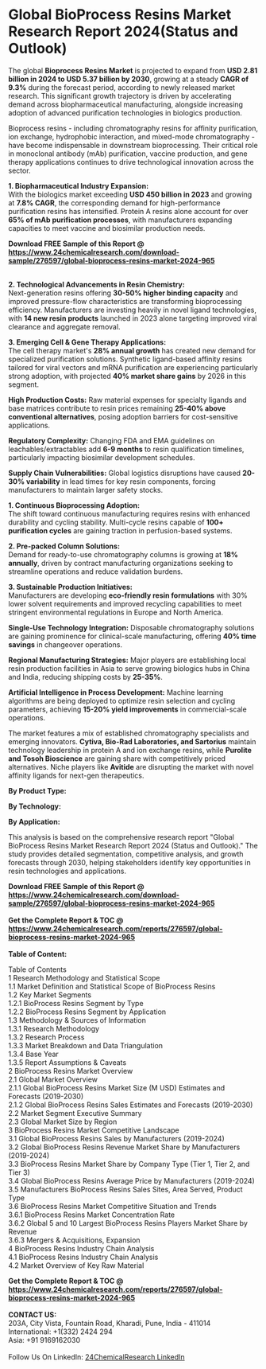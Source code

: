 <h1>Global BioProcess Resins Market Research Report 2024(Status and Outlook)</h1><p>The global <strong>Bioprocess Resins Market</strong> is projected to expand from <strong>USD 2.81 billion in 2024 to USD 5.37 billion by 2030</strong>, growing at a steady <strong>CAGR of 9.3%</strong> during the forecast period, according to newly released market research. This significant growth trajectory is driven by accelerating demand across biopharmaceutical manufacturing, alongside increasing adoption of advanced purification technologies in biologics production.</p><p>Bioprocess resins - including chromatography resins for affinity purification, ion exchange, hydrophobic interaction, and mixed-mode chromatography - have become indispensable in downstream bioprocessing. Their critical role in monoclonal antibody (mAb) purification, vaccine production, and gene therapy applications continues to drive technological innovation across the sector.</p><p><strong>1. Biopharmaceutical Industry Expansion:</strong><br>
With the biologics market exceeding <strong>USD 450 billion in 2023</strong> and growing at <strong>7.8% CAGR</strong>, the corresponding demand for high-performance purification resins has intensified. Protein A resins alone account for over <strong>65% of mAb purification processes</strong>, with manufacturers expanding capacities to meet vaccine and biosimilar production needs.</p><div><b>Download FREE Sample of this Report @ 
            <a href="https://www.24chemicalresearch.com/download-sample/276597/global-bioprocess-resins-market-2024-965">
            https://www.24chemicalresearch.com/download-sample/276597/global-bioprocess-resins-market-2024-965</a></b></div><br><p><strong>2. Technological Advancements in Resin Chemistry:</strong><br>
Next-generation resins offering <strong>30-50% higher binding capacity</strong> and improved pressure-flow characteristics are transforming bioprocessing efficiency. Manufacturers are investing heavily in novel ligand technologies, with <strong>14 new resin products</strong> launched in 2023 alone targeting improved viral clearance and aggregate removal.</p><p><strong>3. Emerging Cell &amp; Gene Therapy Applications:</strong><br>
The cell therapy market's <strong>28% annual growth</strong> has created new demand for specialized purification solutions. Synthetic ligand-based affinity resins tailored for viral vectors and mRNA purification are experiencing particularly strong adoption, with projected <strong>40% market share gains</strong> by 2026 in this segment.</p><p><strong>High Production Costs:</strong> Raw material expenses for specialty ligands and base matrices contribute to resin prices remaining <strong>25-40% above conventional alternatives</strong>, posing adoption barriers for cost-sensitive applications.</p><p><strong>Regulatory Complexity:</strong> Changing FDA and EMA guidelines on leachables/extractables add <strong>6-9 months</strong> to resin qualification timelines, particularly impacting biosimilar development schedules.</p><p><strong>Supply Chain Vulnerabilities:</strong> Global logistics disruptions have caused <strong>20-30% variability</strong> in lead times for key resin components, forcing manufacturers to maintain larger safety stocks.</p><p><strong>1. Continuous Bioprocessing Adoption:</strong><br>
The shift toward continuous manufacturing requires resins with enhanced durability and cycling stability. Multi-cycle resins capable of <strong>100+ purification cycles</strong> are gaining traction in perfusion-based systems.</p><p><strong>2. Pre-packed Column Solutions:</strong><br>
Demand for ready-to-use chromatography columns is growing at <strong>18% annually</strong>, driven by contract manufacturing organizations seeking to streamline operations and reduce validation burdens.</p><p><strong>3. Sustainable Production Initiatives:</strong><br>
Manufacturers are developing <strong>eco-friendly resin formulations</strong> with 30% lower solvent requirements and improved recycling capabilities to meet stringent environmental regulations in Europe and North America.</p><p><strong>Single-Use Technology Integration:</strong> Disposable chromatography solutions are gaining prominence for clinical-scale manufacturing, offering <strong>40% time savings</strong> in changeover operations.</p><p><strong>Regional Manufacturing Strategies:</strong> Major players are establishing local resin production facilities in Asia to serve growing biologics hubs in China and India, reducing shipping costs by <strong>25-35%</strong>.</p><p><strong>Artificial Intelligence in Process Development:</strong> Machine learning algorithms are being deployed to optimize resin selection and cycling parameters, achieving <strong>15-20% yield improvements</strong> in commercial-scale operations.</p><p>The market features a mix of established chromatography specialists and emerging innovators. <strong>Cytiva, Bio-Rad Laboratories, and Sartorius</strong> maintain technology leadership in protein A and ion exchange resins, while <strong>Purolite and Tosoh Bioscience</strong> are gaining share with competitively priced alternatives. Niche players like <strong>Avitide</strong> are disrupting the market with novel affinity ligands for next-gen therapeutics.</p><p><strong>By Product Type:</strong></p><p><strong>By Technology:</strong></p><p><strong>By Application:</strong></p><p>This analysis is based on the comprehensive research report "Global BioProcess Resins Market Research Report 2024 (Status and Outlook)." The study provides detailed segmentation, competitive analysis, and growth forecasts through 2030, helping stakeholders identify key opportunities in resin technologies and applications.</p><div><b>Download FREE Sample of this Report @ 
            <a href="https://www.24chemicalresearch.com/download-sample/276597/global-bioprocess-resins-market-2024-965">
            https://www.24chemicalresearch.com/download-sample/276597/global-bioprocess-resins-market-2024-965</a></b></div><br><div><b>Get the Complete Report & TOC @ 
            <a href="https://www.24chemicalresearch.com/reports/276597/global-bioprocess-resins-market-2024-965">
            https://www.24chemicalresearch.com/reports/276597/global-bioprocess-resins-market-2024-965</a></b></div><br>
            <b>Table of Content:</b><p>Table of Contents<br />
1 Research Methodology and Statistical Scope<br />
1.1 Market Definition and Statistical Scope of BioProcess Resins<br />
1.2 Key Market Segments<br />
1.2.1 BioProcess Resins Segment by Type<br />
1.2.2 BioProcess Resins Segment by Application<br />
1.3 Methodology & Sources of Information<br />
1.3.1 Research Methodology<br />
1.3.2 Research Process<br />
1.3.3 Market Breakdown and Data Triangulation<br />
1.3.4 Base Year<br />
1.3.5 Report Assumptions & Caveats<br />
2 BioProcess Resins Market Overview<br />
2.1 Global Market Overview<br />
2.1.1 Global BioProcess Resins Market Size (M USD) Estimates and Forecasts (2019-2030)<br />
2.1.2 Global BioProcess Resins Sales Estimates and Forecasts (2019-2030)<br />
2.2 Market Segment Executive Summary<br />
2.3 Global Market Size by Region<br />
3 BioProcess Resins Market Competitive Landscape<br />
3.1 Global BioProcess Resins Sales by Manufacturers (2019-2024)<br />
3.2 Global BioProcess Resins Revenue Market Share by Manufacturers (2019-2024)<br />
3.3 BioProcess Resins Market Share by Company Type (Tier 1, Tier 2, and Tier 3)<br />
3.4 Global BioProcess Resins Average Price by Manufacturers (2019-2024)<br />
3.5 Manufacturers BioProcess Resins Sales Sites, Area Served, Product Type<br />
3.6 BioProcess Resins Market Competitive Situation and Trends<br />
3.6.1 BioProcess Resins Market Concentration Rate<br />
3.6.2 Global 5 and 10 Largest BioProcess Resins Players Market Share by Revenue<br />
3.6.3 Mergers & Acquisitions, Expansion<br />
4 BioProcess Resins Industry Chain Analysis<br />
4.1 BioProcess Resins Industry Chain Analysis<br />
4.2 Market Overview of Key Raw Material</p><div><b>Get the Complete Report & TOC @ 
            <a href="https://www.24chemicalresearch.com/reports/276597/global-bioprocess-resins-market-2024-965">
            https://www.24chemicalresearch.com/reports/276597/global-bioprocess-resins-market-2024-965</a></b></div><br><b>CONTACT US:</b><br>
            203A, City Vista, Fountain Road, Kharadi, Pune, India - 411014<br>
            International: +1(332) 2424 294<br>
            Asia: +91 9169162030 <br><br>
            Follow Us On LinkedIn: <a href="https://www.linkedin.com/company/24chemicalresearch/">24ChemicalResearch LinkedIn</a>